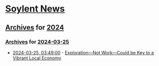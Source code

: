 # [Soylent News](../../../README.md)

## [Archives](../../index.md) for [2024](../index.md)

### [Archives](../../index.md) for [2024-03-25](index.md)

* [2024-03-25, 03:49:00](https://soylentnews.org/article.pl?sid=24/03/24/0350235&from=rss) - [Exploration—Not Work—Could be Key to a Vibrant Local Economy](https://soylentnews.org/article.pl?sid=24/03/24/0350235&from=rss)
